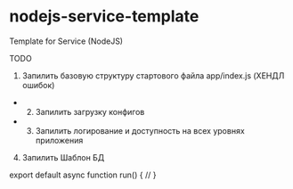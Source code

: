 # nodejs-service-template
Template for Service (NodeJS)


TODO
1. Запилить базовую структуру стартового файла app/index.js   (ХЕНДЛ ошибок)
+ 2. Запилить загрузку конфигов
+ 3. Запилить логирование и доступность на всех уровнях приложения
4. Запилить Шаблон БД

export default async function run() {
    //
}
